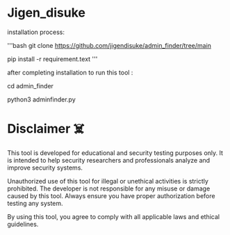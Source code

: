 # Jigen_disuke

installation process:

'''bash
git clone https://github.com/jigendisuke/admin_finder/tree/main

pip install -r requirement.text
'''

after completing installation to run this tool :

cd admin_finder

python3 adminfinder.py



# Disclaimer ☠️

This tool is developed for educational and security testing purposes only. It is intended to help security researchers and professionals analyze and improve security systems.

Unauthorized use of this tool for illegal or unethical activities is strictly prohibited. The developer is not responsible for any misuse or damage caused by this tool. Always ensure you have proper authorization before testing any system.

By using this tool, you agree to comply with all applicable laws and ethical guidelines.